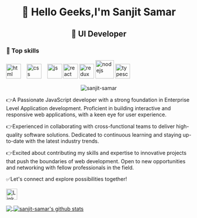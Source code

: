 <h1 align="center">👋 Hello Geeks,I'm Sanjit Samar</h1>
<h2 align="center">🚀 UI Developer</h2>

<h3 align="left">🎯 Top skills</h3>
<p align="left">
  <img src="https://upload.wikimedia.org/wikipedia/commons/thumb/6/61/HTML5_logo_and_wordmark.svg/2048px-HTML5_logo_and_wordmark.svg.png" alt="html" width="auto" height="40">&nbsp;&nbsp;&nbsp;
  <img src='https://upload.wikimedia.org/wikipedia/commons/thumb/d/d5/CSS3_logo_and_wordmark.svg/1200px-CSS3_logo_and_wordmark.svg.png' alt="css" width="auto" height="40">&nbsp;&nbsp;&nbsp;
  <img src='https://upload.wikimedia.org/wikipedia/commons/6/6a/JavaScript-logo.png' height='40' width='auto' alt="js">
  <img src="https://upload.wikimedia.org/wikipedia/commons/thumb/a/a7/React-icon.svg/1280px-React-icon.svg.png" alt="react" width="auto" height="40"/>
  <img src="https://encrypted-tbn0.gstatic.com/images?q=tbn:ANd9GcTbtxo9xvELTLW8q1onI-X2x-p98_bR1Hf16i-gL0aWyw&s" alt="redux" width="auto" height="40"/>
  <img src="https://cdn4.vectorstock.com/i/1000x1000/14/03/node-js-emblem-vector-28501403.jpg" alt="nodejs" width="auto" height="50"/>
  <img src="https://github.com/sanjit-samar/sanjit-samar/assets/38504693/0ae375be-eeff-46e4-a4a5-cfd4b93adbbf" alt="typescript" width="auto" height="40"/>
  
</p>
  
<div align=center>
 <p><img src="https://komarev.com/ghpvc/?username=sanjit-samar&color=red" alt="sanjit-samar"/></p>
</div>

👉A Passionate JavaScript developer with a strong foundation in Enterprise Level Application development. Proficient in building interactive and responsive web applications, with a keen eye for user experience. 

👉Experienced in collaborating with cross-functional teams to deliver high-quality software solutions. Dedicated to continuous learning and staying up-to-date with the latest industry trends.

👉Excited about contributing my skills and expertise to innovative projects that push the boundaries of web development. Open to new opportunities and networking with fellow professionals in the field. 

✅Let's connect and explore possibilities together!
<br/><br/>
<a href="https://www.linkedin.com/in/sanjit-s/"><img src="https://cdn.worldvectorlogo.com/logos/linkedin-icon-2.svg" title="Linkedin" alt="Linkedin Account" width="30"/></a>
<br>
  
<a href="https://github.com/sanjit-samar/github-readme-stats">
  <img align="center" src="https://github-readme-stats.vercel.app/api/top-langs/?username=sanjit-samar&theme=dracula&hide=glsl,python" />
</a>
<a href="https://github.com/anuraghazra/github-readme-stats">
  <img align="center" src="https://github-readme-stats.vercel.app/api?username=sanjit-samar&show_icons=true&theme=dracula&line_height=27" alt="sanjit-samar's github stats" />
</a>
<!--
**sanjit-samar/sanjit-samar** is a ✨ _special_ ✨ repository because its `README.md` (this file) appears on your GitHub profile.

Here are some ideas to get you started:

- 🔭 I’m currently working on ...
- 🌱 I’m currently learning ...
- 👯 I’m looking to collaborate on ...
- 🤔 I’m looking for help with ...
- 💬 Ask me about ...
- 📫 How to reach me: ...
- 😄 Pronouns: ...
- ⚡ Fun fact: ...
-->

